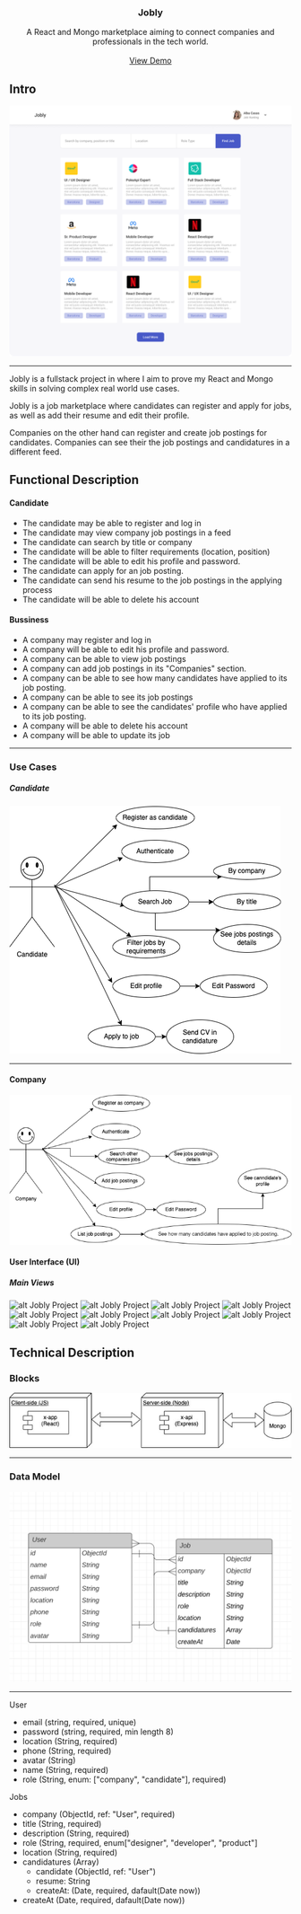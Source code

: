 <div align="center">
  <h3 align="center">Jobly</h3>
  <p align="center">
    A React and Mongo marketplace aiming to connect companies and professionals in the tech world.
    <br />
    <br />
    <a href="https://jobly-ac.netlify.app/">View Demo</a></p>
</div>

## Intro

![alt Jobly Project](./doc/preview.png)

---

Jobly is a fullstack project in where I aim to prove my React and Mongo skills in solving complex real world use cases.

Jobly is a job marketplace where candidates can register and apply for jobs, as well as add their resume and edit their profile.

Companies on the other hand can register and create job postings for candidates. Companies can see their the job postings and candidatures in a different feed.

## Functional Description

#### Candidate

- The candidate may be able to register and log in
- The candidate may view company job postings in a feed
- The candidate can search by title or company
- The candidate will be able to filter requirements (location, position)
- The candidate will be able to edit his profile and password.
- The candidate can apply for an job posting.
- The candidate can send his resume to the job postings in the applying process
- The candidate will be able to delete his account

#### Bussiness

- A company may register and log in
- A company will be able to edit his profile and password.
- A company can be able to view job postings
- A company can add job postings in its "Companies" section.
- A company can be able to see how many candidates have applied to its job posting.
- A company can be able to see its job postings
- A company can be able to see the candidates' profile who have applied to its job posting.
- A company will be able to delete his account
- A company will be able to update its job

---

### Use Cases

##### Candidate

![alt Jobly Project](./doc/use-case-candidate.png)

---

#### Company

![alt Jobly Project](./doc/uses-cases-company.png)

#### User Interface (UI)

##### Main Views

![alt Jobly Project](figma/mobile-login-signup.png)
![alt Jobly Project](figma/login-signup.png)
![alt Jobly Project](figma/board-candidate.png)
![alt Jobly Project](figma/board-company.png)
![alt Jobly Project](figma/board-mobile.png)
![alt Jobly Project](figma/profile.png)
![alt Jobly Project](figma/profile-mobile.png)
![alt Jobly Project](figma/details-job.png)
![alt Jobly Project](figma/list-candidates.png)
![alt Jobly Project](figma/list-jobs-mobile-company.png)

## Technical Description

### Blocks

![alt Jobly Project](./doc/blocks.jpg)

---

### Data Model

![alt Jobly Project](./doc/diagram.png)

---

User

- email (string, required, unique)
- password (string, required, min length 8)
- location (String, required)
- phone (String, required)
- avatar (String)
- name (String, required)
- role (String, enum: ["company", "candidate"], required)

Jobs

- company (ObjectId, ref: "User", required)
- title (String, required)
- description (String, required)
- role (String, required, enum["designer", "developer", "product"]
- location (String, required)
- candidatures (Array)
  - candidate (ObjectId, ref: "User")
  - resume: String
  - createAt: (Date, required, dafault(Date now))
- createAt (Date, required, dafault(Date now))
